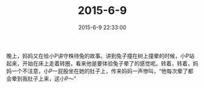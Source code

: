 ﻿---
title: 2015-6-9
date: 2015-6-9 22:33:00
tags:
categories: 爸爸
---
晚上，妈妈又在给小P讲守株待兔的故事。讲到兔子撞在树上撞晕的时候，小P站起来，开始在床上走着转圈，看来他是要体验兔子晕了的感觉呢。转着，转着，妈妈一个不注意，小P一屁股坐在她的肚子上，传来妈妈一声惨叫，“他每次晕了都会晕到我肚子上来，这小P～”